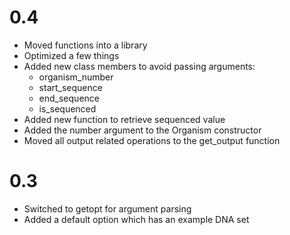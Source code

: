 # 0.4
- Moved functions into a library
- Optimized a few things
- Added new class members to avoid passing arguments:
  * organism_number
  * start_sequence
  * end_sequence
  * is_sequenced
- Added new function to retrieve sequenced value
- Added the number argument to the Organism constructor
- Moved all output related operations to the get_output function

# 0.3
- Switched to getopt for argument parsing
- Added a default option which has an example DNA set
